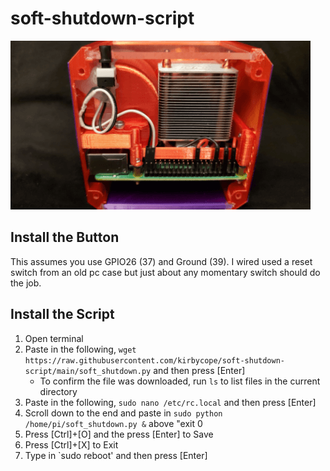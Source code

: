 # soft-shutdown-script
![Screenshot](/soft-shutdown.png)

## Install the Button
This assumes you use GPIO26 (37) and Ground (39). I wired used a reset switch from an old pc case but just about any momentary switch should do the job.

## Install the Script
1. Open terminal
1. Paste in the following, `wget https://raw.githubusercontent.com/kirbycope/soft-shutdown-script/main/soft_shutdown.py` and then press [Enter]
   - To confirm the file was downloaded, run `ls` to list files in the current directory
1. Paste in the following, `sudo nano /etc/rc.local` and then press [Enter]
1. Scroll down to the end and paste in `sudo python /home/pi/soft_shutdown.py &` above "exit 0
1. Press [Ctrl]+[O] and the press [Enter] to Save
1. Press [Ctrl]+[X] to Exit
1. Type in `sudo reboot' and then press [Enter]
